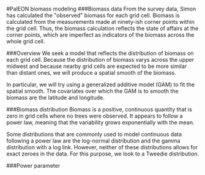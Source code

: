#PalEON biomass modeling
###Biomass data
From the survey data, Simon has calculated the "observed" biomass for each grid cell. Biomass is calculated from the measurements made at ninety-ish corner points within the grid cell. Thus, the biomass calculation reflects the state of affairs at the corner points, which are imperfect as indicators of the biomass across the whole grid cell.

###Overview
We seek a model that reflects the distribution of biomass on each grid cell. Because the distribution of biomass varys across the upper midwest and because nearby grid cells are expected to be more similar than distant ones, we will produce a spatial smooth of the biomass.

In particular, we will try using a generalized additive model (GAM) to fit the spatial smooth. The covariates over which the GAM is to smooth the biomass are the latitude and longitude.

###Biomass distribution
Biomass is a positive, continuous quantity that is zero in grid cells where no trees were observed. It appears to follow a power law, meaning that the variability grows exponentially with the mean.

Some distributions that are commonly used to model continuous data following a power law are the log-normal distribution and the gamma distribution with a log link. However, neither of these distributions allows for exact zeroes in the data. For this purpose, we look to a Tweedie distribution.

###Power parameter
